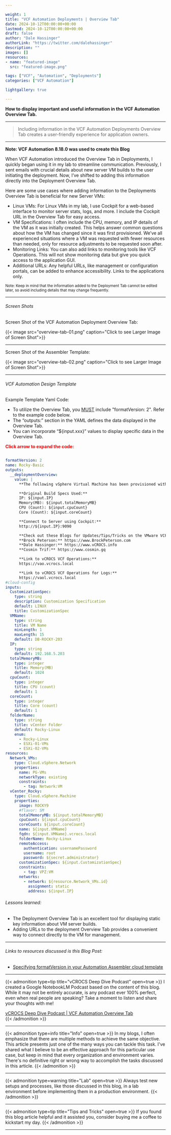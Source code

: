 ```yaml
---

weight: 1
title: "VCF Automation Deployments | Overview Tab"
date: 2024-10-12T00:00:00+00:00
lastmod: 2024-10-12T00:00:00+00:00
draft: false
author: "Dale Hassinger"
authorLink: "https://twitter.com/dalehassinger"
description: ""
images: []
resources:
- name: "featured-image"
  src: "featured-image.png"

tags: ["VCF", "Automation", "Deployments"]
categories: ["VCF Automation"]

lightgallery: true

---
```


**How to display important and useful information in the VCF Automation Overview Tab.**

<!--more-->

---

>Including information in the VCF Automation Deployments Overview Tab creates a user-friendly experience for application owners.

---

**Note: VCF Automation 8.18.0 was used to create this Blog**  

When VCF Automation introduced the Overview Tab in Deployments, I quickly began using it in my lab to streamline communication. Previously, I sent emails with crucial details about new server VM builds to the user initiating the deployment. Now, I’ve shifted to adding this information directly into the Deployment Overview Tab.  

Here are some use cases where adding information to the Deployments Overview Tab is beneficial for new Server VMs:  

* Linux VMs: For Linux VMs in my lab, I use Cockpit for a web-based interface to monitor server stats, logs, and more. I include the Cockpit URL in the Overview Tab for easy access.  
* VM Specifications: I often include the CPU, memory, and IP details of the VM as it was initially created. This helps answer common questions about how the VM has changed since it was first provisioned. We’ve all experienced situations where a VM was requested with fewer resources than needed, only for resource adjustments to be requested soon after.  
* Monitoring Links: You can also add links to monitoring tools like VCF Operations. This will not show monitoring data but give you quick access to the application GUI.  
* Additional URLs: Any helpful URLs, like management or configuration portals, can be added to enhance accessibility. Links to the applications only.  

<small>Note: Keep in mind that the information added to the Deployment Tab cannot be edited later, so avoid including details that may change frequently.</small>

---

###### Screen Shots  

Screen Shot of the VCF Automation Deployment Overview Tab:

{{< image src="overview-tab-01.png" caption="Click to see Larger Image of Screen Shot">}}  

---

Screen Shot of the Assembler Template:

{{< image src="overview-tab-02.png" caption="Click to see Larger Image of Screen Shot">}}  


---

###### VCF Automation Design Template

Example Template Yaml Code:  

* To utilize the Overview Tab, you <u>MUST</u> include "formatVersion: 2". Refer to the example code below.  
* The “outputs:” section in the YAML defines the data displayed in the Overview Tab.  
* You can incorporate “${input.xxx}” values to display specific data in the Overview Tab.  

<span style="color: red; font-weight: bold;">Click arrow to expand the code:</span>  
```yaml

formatVersion: 2
name: Rocky-Basic
outputs:
  __deploymentOverview:
    value: |
      **The following vSphere Virtual Machine has been provisioned with VMware VCF Automation.**  

      **Original Build Specs Used:**  
      IP: ${input.IP}  
      Memory(MB): ${input.totalMemoryMB}  
      CPU (Count): ${input.cpuCount}  
      Core (Count): ${input.coreCount}  

      **Connect to Server using Cockpit:**  
      http://${input.IP}:9090  

      **Check out these Blogs for Updates/Tips/Tricks on the VMware VCF Operations/Automation Products:**  
      **Brock Peterson:** https://www.BrockPeterson.com  
      **Dale Hassinger:** https://www.vCROCS.info  
      **Cosmin Trif:** https://www.cosmin.gq  

      **Link to vCROCS VCF Operations:**  
      https://vao.vcrocs.local  

      **Link to vCROCS VCF Operations for Logs:**  
      https://vaol.vcrocs.local  
#cloud-config
inputs:
  CustomizationSpec:
    type: string
    description: Customization Specification
    default: LINUX
    title: CustomizationSpec
  VMName:
    type: string
    title: VM Name
    minLength: 1
    maxLength: 15
    default: DB-ROCKY-203
  IP:
    type: string
    default: 192.168.5.203
  totalMemoryMB:
    type: integer
    title: Memory(MB)
    default: 1024
  cpuCount:
    type: integer
    title: CPU (count)
    default: 1
  coreCount:
    type: integer
    title: Core (count)
    default: 1
  folderName:
    type: string
    title: vCenter Folder
    default: Rocky-Linux
    enum:
      - Rocky-Linux
      - ESXi-01-VMs
      - ESXi-02-VMs
resources:
  Network_VMs:
    type: Cloud.vSphere.Network
    properties:
      name: PG-VMs
      networkType: existing
      constraints:
        - tag: Network:VM
  vCenter_Rocky:
    type: Cloud.vSphere.Machine
    properties:
      image: ROCKY9
      #flavor: SM
      totalMemoryMB: ${input.totalMemoryMB}
      cpuCount: ${input.cpuCount}
      coreCount: ${input.coreCount}
      name: ${input.VMName}
      fqdn: ${input.VMName}.vcrocs.local
      folderName: Rocky-Linux
      remoteAccess:
        authentication: usernamePassword
        username: root
        password: ${secret.administrator}
      customizationSpec: ${input.CustomizationSpec}
      constraints:
        - tag: VPZ:VM
      networks:
        - network: ${resource.Network_VMs.id}
          assignment: static
          address: ${input.IP}


```  



###### Lessons learned:

* The Deployment Overview Tab is an excellent tool for displaying static key information about VM server builds.  
* Adding URLs to the deployment Overview Tab provides a convenient way to connect directly to the VM for management.  

---

###### Links to resources discussed is this Blog Post: 

* [Specifying formatVersion in your Automation Assembler cloud template](https://docs.vmware.com/en/VMware-Aria-Automation/8.18/Using-Automation-Assembler/GUID-DFA8D0C2-AED5-4E44-A3F4-E4F6AD0FDE60.html)  


---

{{< admonition type=tip title="vCROCS Deep Dive Podcast" open=true >}}
I created a Google NotebookLM Podcast based on the content of this blog. While it may not be entirely accurate, is any podcast ever 100% perfect, even when real people are speaking? Take a moment to listen and share your thoughts with me!  

[vCROCS Deep Dive Podcast | VCF Automation Overview Tab](https://youtu.be/rRrZOXFLod8?si=k7eSEH5FQG8IyTR7)  
{{< /admonition >}}

---

{{< admonition type=info title="Info" open=true >}}
In my blogs, I often emphasize that there are multiple methods to achieve the same objective. This article presents just one of the many ways you can tackle this task. I've shared what I believe to be an effective approach for this particular use case, but keep in mind that every organization and environment varies. There's no definitive right or wrong way to accomplish the tasks discussed in this article.
{{< /admonition >}}

---

{{< admonition type=warning title="Lab" open=true >}}
Always test new setups and processes, like those discussed in this blog, in a lab environment before implementing them in a production environment.
{{< /admonition >}}

---

{{< admonition type=tip title="Tips and Tricks" open=true >}}
If you found this blog article helpful and it assisted you, consider buying me a coffee to kickstart my day.
{{< /admonition >}}

<center>
<script type="text/javascript" src="https://cdnjs.buymeacoffee.com/1.0.0/button.prod.min.js" data-name="bmc-button" data-slug="dalehassinger" data-color="#FFDD00" data-emoji=""  data-font="Cookie" data-text="Buy me a coffee" data-outline-color="#000000" data-font-color="#000000" data-coffee-color="#ffffff" ></script>
</center>

---

